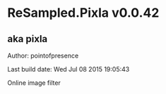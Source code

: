 # ReSampled.Pixla v0.0.42
## aka pixla

Author: pointofpresence

Last build date: Wed Jul 08 2015 19:05:43

Online image filter
